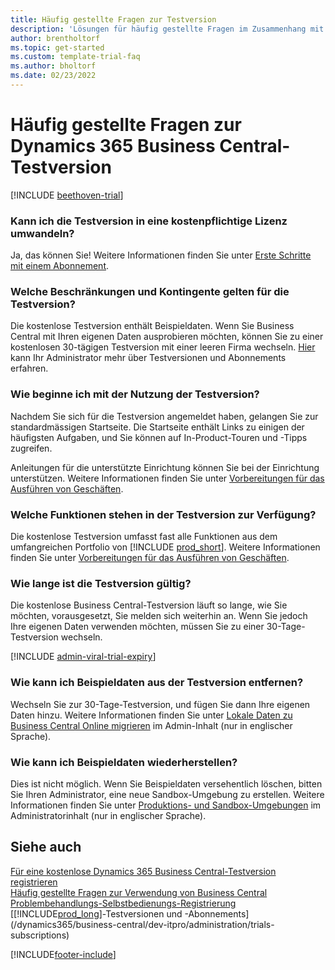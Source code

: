 ```yaml
---  
title: Häufig gestellte Fragen zur Testversion
description: 'Lösungen für häufig gestellte Fragen im Zusammenhang mit der Einrichtung und Verwaltung der Dynamics 365 Business Central-Testversion. Erfahren Sie, wie Sie plattform- und app-spezifische Probleme lösen können.'
author: brentholtorf
ms.topic: get-started
ms.custom: template-trial-faq
ms.author: bholtorf
ms.date: 02/23/2022
---
```


# <a name="dynamics-365-business-central-trial-faq"></a>Häufig gestellte Fragen zur Dynamics 365 Business Central-Testversion

[!INCLUDE [beethoven-trial](includes/beethoven-trial.md)]

### <a name="can-i-convert-the-trial-to-a-paid-license"></a>Kann ich die Testversion in eine kostenpflichtige Lizenz umwandeln?

Ja, das können Sie! Weitere Informationen finden Sie unter [Erste Schritte mit einem Abonnement](trial-signup.md#get-started-with-a-subscription).  

### <a name="what-are-the-trial-limits-and-quotas"></a>Welche Beschränkungen und Kontingente gelten für die Testversion?

Die kostenlose Testversion enthält Beispieldaten. Wenn Sie Business Central mit Ihren eigenen Daten ausprobieren möchten, können Sie zu einer kostenlosen 30-tägigen Testversion mit einer leeren Firma wechseln. [Hier](/dynamics365/business-central/dev-itpro/administration/trials-subscriptions) kann Ihr Administrator mehr über Testversionen und Abonnements erfahren.  

### <a name="how-do-i-start-using-the-trial"></a>Wie beginne ich mit der Nutzung der Testversion?

Nachdem Sie sich für die Testversion angemeldet haben, gelangen Sie zur standardmässigen Startseite. Die Startseite enthält Links zu einigen der häufigsten Aufgaben, und Sie können auf In-Product-Touren und -Tipps zugreifen.  

Anleitungen für die unterstützte Einrichtung können Sie bei der Einrichtung unterstützen. Weitere Informationen finden Sie unter [Vorbereitungen für das Ausführen von Geschäften](ui-get-ready-business.md).  

### <a name="what-features-are-available-in-the-trial"></a>Welche Funktionen stehen in der Testversion zur Verfügung?

Die kostenlose Testversion umfasst fast alle Funktionen aus dem umfangreichen Portfolio von [!INCLUDE [prod_short](includes/prod_short.md)]. Weitere Informationen finden Sie unter [Vorbereitungen für das Ausführen von Geschäften](ui-get-ready-business.md).  

### <a name="how-long-does-the-trial-last"></a>Wie lange ist die Testversion gültig?

Die kostenlose Business Central-Testversion läuft so lange, wie Sie möchten, vorausgesetzt, Sie melden sich weiterhin an. Wenn Sie jedoch Ihre eigenen Daten verwenden möchten, müssen Sie zu einer 30-Tage-Testversion wechseln.  

[!INCLUDE [admin-viral-trial-expiry](includes/admin-viral-trial-expiry.md)]

### <a name="how-do-i-remove-sample-data-from-the-trial"></a>Wie kann ich Beispieldaten aus der Testversion entfernen?

Wechseln Sie zur 30-Tage-Testversion, und fügen Sie dann Ihre eigenen Daten hinzu. Weitere Informationen finden Sie unter [Lokale Daten zu Business Central Online migrieren](/dynamics365/business-central/dev-itpro/administration/migrate-data) im Admin-Inhalt (nur in englischer Sprache).  

### <a name="how-do-i-restore-sample-data"></a>Wie kann ich Beispieldaten wiederherstellen?

Dies ist nicht möglich. Wenn Sie Beispieldaten versehentlich löschen, bitten Sie Ihren Administrator, eine neue Sandbox-Umgebung zu erstellen. Weitere Informationen finden Sie unter [Produktions- und Sandbox-Umgebungen](/dynamics365/business-central/dev-itpro/administration/environment-types) im Administratorinhalt (nur in englischer Sprache).  

## <a name="see-also"></a>Siehe auch

[Für eine kostenlose Dynamics 365 Business Central-Testversion registrieren](trial-signup.md)  
[Häufig gestellte Fragen zur Verwendung von Business Central](across-faq.yml)  
[Problembehandlungs-Selbstbedienungs-Registrierung](ui-troubleshoot-self-signup.md)  
[[!INCLUDE[prod_long](includes/prod_long.md)]-Testversionen und -Abonnements](/dynamics365/business-central/dev-itpro/administration/trials-subscriptions)  


[!INCLUDE[footer-include](includes/footer-banner.md)]
